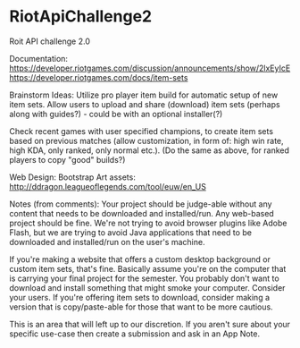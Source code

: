 # RiotApiChallenge2
Roit API challenge 2.0 

Documentation:
https://developer.riotgames.com/discussion/announcements/show/2lxEyIcE
https://developer.riotgames.com/docs/item-sets

Brainstorm Ideas:
Utilize pro player item build for automatic setup of new item sets.
Allow users to upload and share (download) item sets (perhaps along with guides?) - could be with an optional installer(?)

Check recent games with user specified champions, to create item sets based on previous matches (allow customization, in form of: high win rate, high KDA, only ranked, only normal etc.).
(Do the same as above, for ranked players to copy "good" builds?)

Web Design:
Bootstrap
Art assets: http://ddragon.leagueoflegends.com/tool/euw/en_US

Notes (from comments):
Your project should be judge-able without any content that needs to be downloaded and installed/run. Any web-based project should be fine. We're not trying to avoid browser plugins like Adobe Flash, but we are trying to avoid Java applications that need to be downloaded and installed/run on the user's machine.

If you're making a website that offers a custom desktop background or custom item sets, that's fine. Basically assume you're on the computer that is carrying your final project for the semester. You probably don't want to download and install something that might smoke your computer. Consider your users. If you're offering item sets to download, consider making a version that is copy/paste-able for those that want to be more cautious.

This is an area that will left up to our discretion. If you aren't sure about your specific use-case then create a submission and ask in an App Note.
